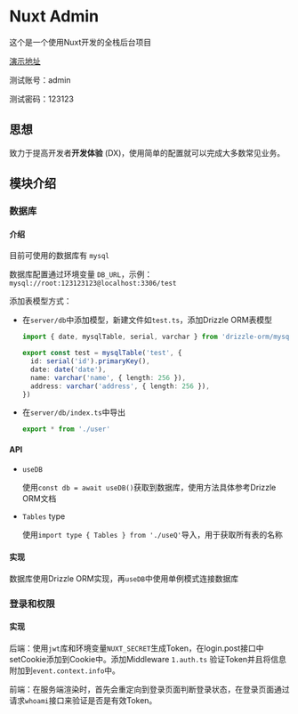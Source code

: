 # Nuxt Admin

这个是一个使用Nuxt开发的全栈后台项目

[演示地址](https://nuxt-admin.hellogjs.top/)

测试账号：admin

测试密码：123123

## 思想

致力于提高开发者**开发体验** (DX)，使用简单的配置就可以完成大多数常见业务。

## 模块介绍

### 数据库

#### 介绍

目前可使用的数据库有 `mysql`

数据库配置通过环境变量 `DB_URL`，示例：`mysql://root:123123123@localhost:3306/test`

添加表模型方式：

* 在`server/db`中添加模型，新建文件如`test.ts`，添加Drizzle ORM表模型
  ```ts
  import { date, mysqlTable, serial, varchar } from 'drizzle-orm/mysql-core'
  
  export const test = mysqlTable('test', {
    id: serial('id').primaryKey(),
    date: date('date'),
    name: varchar('name', { length: 256 }),
    address: varchar('address', { length: 256 }),
  })
  ```

* 在`server/db/index.ts`中导出
  ```ts
  export * from './user'
  ```

#### API

* `useDB`

    使用`const db = await useDB()`获取到数据库，使用方法具体参考Drizzle ORM文档

* `Tables` type

    使用`import type { Tables } from './useQ'`导入，用于获取所有表的名称

#### 实现

数据库使用Drizzle ORM实现，再`useDB`中使用单例模式连接数据库

### 登录和权限

#### 实现

后端：使用`jwt`库和环境变量`NUXT_SECRET`生成Token，在login.post接口中setCookie添加到Cookie中。添加Middleware `1.auth.ts` 验证Token并且将信息附加到`event.context.info`中。

前端：在服务端渲染时，首先会重定向到登录页面判断登录状态，在登录页面通过请求`whoami`接口来验证是否是有效Token。

